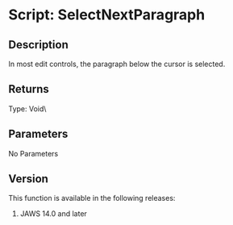 # Script: SelectNextParagraph

## Description

In most edit controls, the paragraph below the cursor is selected.

## Returns

Type: Void\

## Parameters

No Parameters

## Version

This function is available in the following releases:

1.  JAWS 14.0 and later
